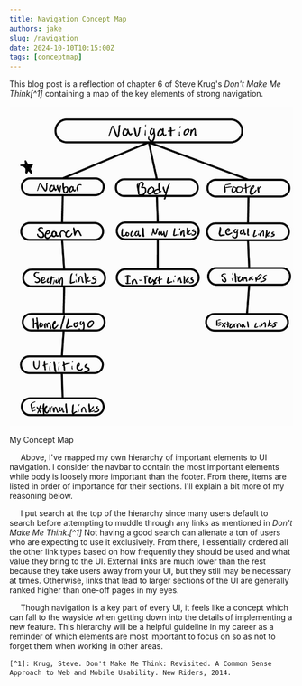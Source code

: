 ```yaml
---
title: Navigation Concept Map
authors: jake
slug: /navigation
date: 2024-10-10T10:15:00Z
tags: [conceptmap]
---
```



This blog post is a reflection of chapter 6 of Steve Krug's *Don't Make Me Think[^1]* 
containing a map of the key elements of strong navigation.

![Alt text](/img/nav_concept_map.jpg "Navigation stock image")
<p style={{textAlign: "center"}}>My Concept Map</p>

&nbsp;&nbsp;&nbsp;&nbsp;&nbsp;Above, I've mapped my own hierarchy of important elements to UI navigation.
I consider the navbar to contain the most important elements while body is loosely more important than the
footer. From there, items are listed in order of importance for their sections. I'll explain a bit more
of my reasoning below.


&nbsp;&nbsp;&nbsp;&nbsp;&nbsp;I put search at the top of the hierarchy since many users default to search before
attempting to muddle through any links as mentioned in *Don't Make Me Think.[^1]* Not having a good search can alienate a ton of users
who are expecting to use it exclusively. From there, I essentially ordered all the other link types based on how frequently they
should be used and what value they bring to the UI. External links are much lower than the rest because they take users 
away from your UI, but they still may be necessary at times. Otherwise, links that lead to larger sections of the UI are
generally ranked higher than one-off pages in my eyes.


&nbsp;&nbsp;&nbsp;&nbsp;&nbsp;Though navigation is a key part of every UI, it feels like a concept which can fall to the
wayside when getting down into the details of implementing a new feature. This hierarchy will be a helpful guideline in 
my career as a reminder of which elements are most important to focus on so as not to forget them when working in other
areas.


	[^1]: Krug, Steve. Don't Make Me Think: Revisited. A Common Sense Approach to Web and Mobile Usability. New Riders, 2014. 
